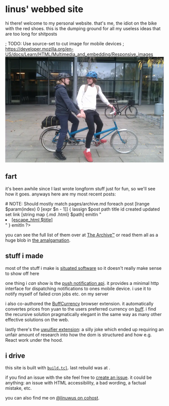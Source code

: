 # linus' webbed site

hi there!
welcome to my personal website.
that's me, the idiot on the bike with the red shoes.
this is the dumping ground for all my useless ideas
that are too long for shitposts

; TODO: Use source-set to cut image for mobile devices
; https://developer.mozilla.org/en-US/docs/Learn/HTML/Multimedia_and_embedding/Responsive_images
![Two idiots on a tandem bike](/assets/images/bike.webp)

## fart

it's been awhile since I last wrote longform stuff just for fun,
so we'll see how it goes.
anyways here are my <? emit [set n 3] ?> most recent posts:

<?
    emitln <ul>
	# NOTE: Should mostly match pages/archive.md
	foreach post [lrange $param(index) 0 [expr $n - 1]] {
		lassign $post path title id created updated
		set link [string map {.md .html} $path]
		emitln "<li><a href=\"[escape_html $link]\">[escape_html $title]</a></li>"
	}
    emitln </ul>
?>

you can see the full list of them over at [The Archive&trade;](/archive.html)
or read them all as a huge blob in [the amalgamation](/amalgamation.html).

## stuff i made

most of the stuff i make is [situated software] so it doesn't really make sense to show off here

[situated software]: https://gwern.net/doc/technology/2004-03-30-shirky-situatedsoftware.html

one thing i *can* show is the [push notification api][pna].
it provides a minimal http interface for dispatching notifications to ones mobile device.
i use it to notify myself of failed cron jobs etc. on my server

[pna]: http://notifications.linus.onl/

i also co-authored the [BuffCurrency] browser extension.
it automatically convertes prices fron yuan to the users preferred currency on [buff].
i find the recursive solution pragmatically elegant
in the same way as many other effective solutions on the web.

[BuffCurrency]: https://github.com/realwakils/buffcurrency
[buff]: https://buff.163.com/

lastly there's the [uwuifier extension][uwu]: a silly joke
which ended up requiring an unfair amount of research into
how the dom is structured and how e.g. React work under the hood.

[uwu]: https://github.com/linnnus/uwu

## i drive

this site is built with [`build.tcl`](https://github.com/linnnus/linus.onl).
last rebuild was at <? emit [clock format [clock seconds] -format {%H:%M on %d/%m/%Y}] ?>.

if you find an issue with the site feel free to [create an issue][issue].
it could be anything:
an issue with HTML accessibility,
a bad wording,
a factual mistake,
etc.

[issue]: https://github.com/linnnus/linus.onl/issues/new

you can also find me on [@linuwus on cohost][cohost].

[cohost]: https://cohost.org/linuwus
